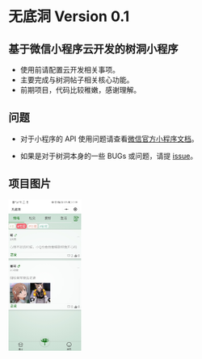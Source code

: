 # 无底洞 Version 0.1

## 基于微信小程序云开发的树洞小程序

- 使用前请配置云开发相关事项。
- 主要完成与树洞帖子相关核心功能。
- 前期项目，代码比较稚嫩，感谢理解。

## 问题

- 对于小程序的 API 使用问题请查看[微信官方小程序文档](https://developers.weixin.qq.com/miniprogram/dev/framework/)。

* 如果是对于树洞本身的一些 BUGs 或问题，请提 [issue](https://github.com/axp97/weapp-wudidong/issues)。

## 项目图片

 <img src="images/readme/cover.jpg" height = "300" alt="样式致敬蓝色海洋的一罐"  />
